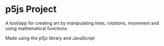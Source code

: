 # p5js Project

A tool/app for creating art by manipulating lines,
rotations, movement and using mathematical functions. 

Made using the p5js library and JavaScript

